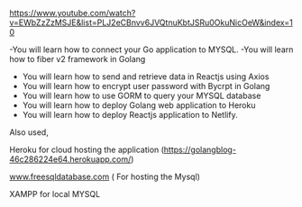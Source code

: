 https://www.youtube.com/watch?v=EWbZzZzMSJE&list=PLJ2eCBnvv6JVQtnuKbtJSRu0OkuNicOeW&index=10

-You will learn how to connect your Go application to MYSQL.
-You will learn how to fiber v2 framework in Golang
- You will learn how to send and retrieve data in Reactjs using Axios
- You will learn how to encrypt user password with Bycrpt in Golang
- You will learn how to use GORM to query your MYSQL database
- You will learn how to deploy Golang web application to Heroku
- You will learn how to deploy Reactjs application to Netlify.

Also used,

Heroku for cloud hosting the application (https://golangblog-46c286224e64.herokuapp.com/)

www.freesqldatabase.com ( For hosting the Mysql)

XAMPP for local MYSQL

